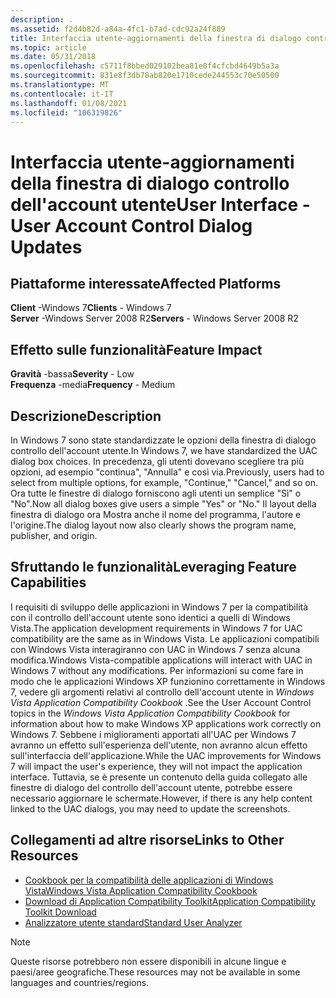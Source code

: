 ```yaml
---
description: .
ms.assetid: f2d4b82d-a84a-4fc1-b7ad-cdc92a24f889
title: Interfaccia utente-aggiornamenti della finestra di dialogo controllo dell'account utente
ms.topic: article
ms.date: 05/31/2018
ms.openlocfilehash: c5711f8bbed029102bea81e0f4cfcbd4649b5a3a
ms.sourcegitcommit: 831e8f3db78ab820e1710cede244553c70e50500
ms.translationtype: MT
ms.contentlocale: it-IT
ms.lasthandoff: 01/08/2021
ms.locfileid: "106319826"
---
```

# <a name="user-interface---user-account-control-dialog-updates"></a><span data-ttu-id="afda6-103">Interfaccia utente-aggiornamenti della finestra di dialogo controllo dell'account utente</span><span class="sxs-lookup"><span data-stu-id="afda6-103">User Interface - User Account Control Dialog Updates</span></span>

## <a name="affected-platforms"></a><span data-ttu-id="afda6-104">Piattaforme interessate</span><span class="sxs-lookup"><span data-stu-id="afda6-104">Affected Platforms</span></span>

<span data-ttu-id="afda6-105">**Client** -Windows 7</span><span class="sxs-lookup"><span data-stu-id="afda6-105">**Clients** - Windows 7</span></span>  
<span data-ttu-id="afda6-106">**Server** -Windows Server 2008 R2</span><span class="sxs-lookup"><span data-stu-id="afda6-106">**Servers** - Windows Server 2008 R2</span></span>  









## <a name="feature-impact"></a><span data-ttu-id="afda6-107">Effetto sulle funzionalità</span><span class="sxs-lookup"><span data-stu-id="afda6-107">Feature Impact</span></span>

<span data-ttu-id="afda6-108">**Gravità** -bassa</span><span class="sxs-lookup"><span data-stu-id="afda6-108">**Severity** - Low</span></span>  
<span data-ttu-id="afda6-109">**Frequenza** -media</span><span class="sxs-lookup"><span data-stu-id="afda6-109">**Frequency** - Medium</span></span>  











## <a name="description"></a><span data-ttu-id="afda6-110">Descrizione</span><span class="sxs-lookup"><span data-stu-id="afda6-110">Description</span></span>

<span data-ttu-id="afda6-111">In Windows 7 sono state standardizzate le opzioni della finestra di dialogo controllo dell'account utente.</span><span class="sxs-lookup"><span data-stu-id="afda6-111">In Windows 7, we have standardized the UAC dialog box choices.</span></span> <span data-ttu-id="afda6-112">In precedenza, gli utenti dovevano scegliere tra più opzioni, ad esempio "continua", "Annulla" e così via.</span><span class="sxs-lookup"><span data-stu-id="afda6-112">Previously, users had to select from multiple options, for example, "Continue," "Cancel," and so on.</span></span> <span data-ttu-id="afda6-113">Ora tutte le finestre di dialogo forniscono agli utenti un semplice "Sì" o "No".</span><span class="sxs-lookup"><span data-stu-id="afda6-113">Now all dialog boxes give users a simple "Yes" or "No."</span></span> <span data-ttu-id="afda6-114">Il layout della finestra di dialogo ora Mostra anche il nome del programma, l'autore e l'origine.</span><span class="sxs-lookup"><span data-stu-id="afda6-114">The dialog layout now also clearly shows the program name, publisher, and origin.</span></span>

## <a name="leveraging-feature-capabilities"></a><span data-ttu-id="afda6-115">Sfruttando le funzionalità</span><span class="sxs-lookup"><span data-stu-id="afda6-115">Leveraging Feature Capabilities</span></span>

<span data-ttu-id="afda6-116">I requisiti di sviluppo delle applicazioni in Windows 7 per la compatibilità con il controllo dell'account utente sono identici a quelli di Windows Vista.</span><span class="sxs-lookup"><span data-stu-id="afda6-116">The application development requirements in Windows 7 for UAC compatibility are the same as in Windows Vista.</span></span> <span data-ttu-id="afda6-117">Le applicazioni compatibili con Windows Vista interagiranno con UAC in Windows 7 senza alcuna modifica.</span><span class="sxs-lookup"><span data-stu-id="afda6-117">Windows Vista-compatible applications will interact with UAC in Windows 7 without any modifications.</span></span> <span data-ttu-id="afda6-118">Per informazioni su come fare in modo che le applicazioni Windows XP funzionino correttamente in Windows 7, vedere gli argomenti relativi al controllo dell'account utente in *Windows Vista Application Compatibility Cookbook* .</span><span class="sxs-lookup"><span data-stu-id="afda6-118">See the User Account Control topics in the *Windows Vista Application Compatibility Cookbook* for information about how to make Windows XP applications work correctly on Windows 7.</span></span> <span data-ttu-id="afda6-119">Sebbene i miglioramenti apportati all'UAC per Windows 7 avranno un effetto sull'esperienza dell'utente, non avranno alcun effetto sull'interfaccia dell'applicazione.</span><span class="sxs-lookup"><span data-stu-id="afda6-119">While the UAC improvements for Windows 7 will impact the user's experience, they will not impact the application interface.</span></span> <span data-ttu-id="afda6-120">Tuttavia, se è presente un contenuto della guida collegato alle finestre di dialogo del controllo dell'account utente, potrebbe essere necessario aggiornare le schermate.</span><span class="sxs-lookup"><span data-stu-id="afda6-120">However, if there is any help content linked to the UAC dialogs, you may need to update the screenshots.</span></span>

## <a name="links-to-other-resources"></a><span data-ttu-id="afda6-121">Collegamenti ad altre risorse</span><span class="sxs-lookup"><span data-stu-id="afda6-121">Links to Other Resources</span></span>

-   <span data-ttu-id="afda6-122">[Cookbook per la compatibilità delle applicazioni di Windows Vista](/previous-versions/bb757005(v=msdn.10))</span><span class="sxs-lookup"><span data-stu-id="afda6-122">[Windows Vista Application Compatibility Cookbook](/previous-versions/bb757005(v=msdn.10))</span></span>
-   [<span data-ttu-id="afda6-123">Download di Application Compatibility Toolkit</span><span class="sxs-lookup"><span data-stu-id="afda6-123">Application Compatibility Toolkit Download</span></span>](/windows-hardware/get-started/adk-install)
-   <span data-ttu-id="afda6-124">[Analizzatore utente standard](/previous-versions/windows/it-pro/windows-7/cc766021(v=ws.10))</span><span class="sxs-lookup"><span data-stu-id="afda6-124">[Standard User Analyzer](/previous-versions/windows/it-pro/windows-7/cc766021(v=ws.10))</span></span>

> [!Note]  
> <span data-ttu-id="afda6-125">Queste risorse potrebbero non essere disponibili in alcune lingue e paesi/aree geografiche.</span><span class="sxs-lookup"><span data-stu-id="afda6-125">These resources may not be available in some languages and countries/regions.</span></span>

 

 

 
